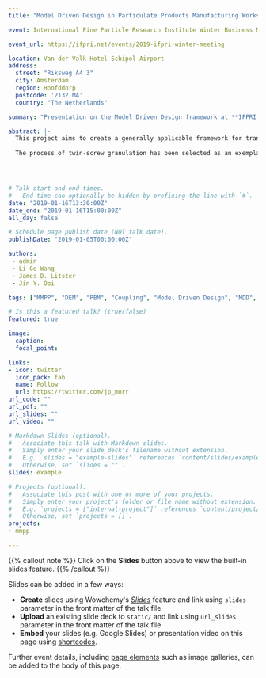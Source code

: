 ```yaml
---
title: "Model Driven Design in Particulate Products Manufacturing Workshop"

event: International Fine Particle Research Institute Winter Business Meeting

event_url: https://ifpri.net/events/2019-ifpri-winter-meeting

location: Van der Valk Hotel Schipol Airport
address:
  street: "Riksweg A4 3" 
  city: Amsterdam
  region: Hoofddorp
  postcode: '2132 MA'
  country: "The Netherlands"

summary: "Presentation on the Model Driven Design framework at **IFPRI Invited Session** on the outcomes of the Model Driven Design in Particulate Products Manufacturing Project".

abstract: |-
  This project aims to create a generally applicable framework for transferring academic innovations in the modelling of particulate materials into industrial practice in the UK. Even though some models are available in the literature which describe particle processes, these tend to be inadequate to meet the requirements of industry. Industry requires robust models which contain the key relevant physics, which are user-friendly and which are focused on delivering the output product specifications given a limited number of measured input parameters.
  
  The process of twin-screw granulation has been selected as an exemplar industrial process which is simulated across multiple scales using the coupled methods of population balance modelling and the discrete element method, where the discrete element method is employed to provide particle-level physics and inform the large-scale population balance model. 




# Talk start and end times.
#   End time can optionally be hidden by prefixing the line with `#`.
date: "2019-01-16T13:30:00Z"
date_end: "2019-01-16T15:00:00Z"
all_day: false

# Schedule page publish date (NOT talk date).
publishDate: "2019-01-05T00:00:00Z"

authors: 
 - admin
 - Li Ge Wang
 - James D. Litster
 - Jin Y. Ooi

tags: ["MMPP", "DEM", "PBM", "Coupling", "Model Driven Design", "MDD", "Twin screw", "Granulation"]

# Is this a featured talk? (true/false)
featured: true

image:
  caption: 
  focal_point: 

links:
- icon: twitter
  icon_pack: fab
  name: Follow
  url: https://twitter.com/jp_morr
url_code: ""
url_pdf: ""
url_slides: ""
url_video: ""

# Markdown Slides (optional).
#   Associate this talk with Markdown slides.
#   Simply enter your slide deck's filename without extension.
#   E.g. `slides = "example-slides"` references `content/slides/example-slides.md`.
#   Otherwise, set `slides = ""`.
slides: example

# Projects (optional).
#   Associate this post with one or more of your projects.
#   Simply enter your project's folder or file name without extension.
#   E.g. `projects = ["internal-project"]` references `content/project/deep-learning/index.md`.
#   Otherwise, set `projects = []`.
projects:
- mmpp

---
```


{{% callout note %}}
Click on the **Slides** button above to view the built-in slides feature.
{{% /callout %}}

Slides can be added in a few ways:

- **Create** slides using Wowchemy's [*Slides*](https://wowchemy.com/docs/managing-content/#create-slides) feature and link using `slides` parameter in the front matter of the talk file
- **Upload** an existing slide deck to `static/` and link using `url_slides` parameter in the front matter of the talk file
- **Embed** your slides (e.g. Google Slides) or presentation video on this page using [shortcodes](https://wowchemy.com/docs/writing-markdown-latex/).

Further event details, including [page elements](https://wowchemy.com/docs/writing-markdown-latex/) such as image galleries, can be added to the body of this page.
